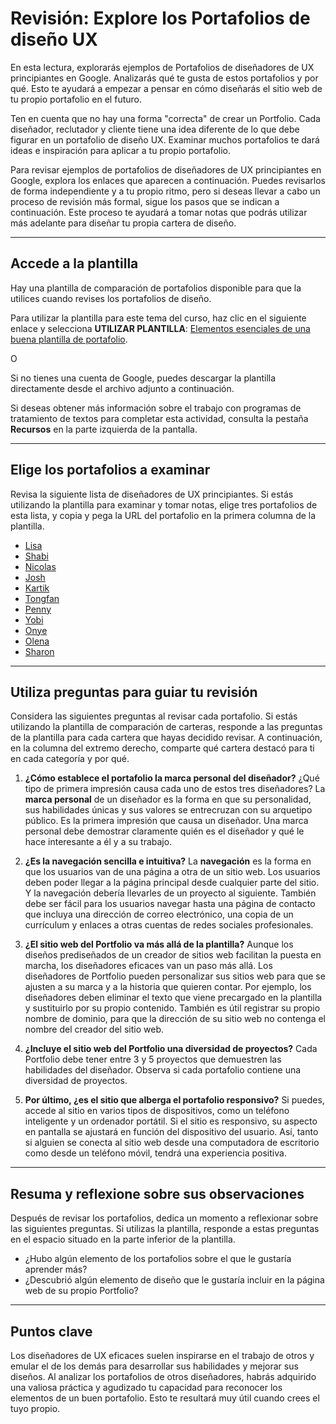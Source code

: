 # Revisión: Explore los Portafolios de diseño UX

En esta lectura, explorarás ejemplos de Portafolios de diseñadores de UX principiantes en Google. Analizarás qué te gusta de estos portafolios y por qué. Esto te ayudará a empezar a pensar en cómo diseñarás el sitio web de tu propio portafolio en el futuro.

Ten en cuenta que no hay una forma "correcta" de crear un Portfolio. Cada diseñador, reclutador y cliente tiene una idea diferente de lo que debe figurar en un portafolio de diseño UX. Examinar muchos portafolios te dará ideas e inspiración para aplicar a tu propio portafolio.

Para revisar ejemplos de portafolios de diseñadores de UX principiantes en Google, explora los enlaces que aparecen a continuación. Puedes revisarlos de forma independiente y a tu propio ritmo, pero si deseas llevar a cabo un proceso de revisión más formal, sigue los pasos que se indican a continuación. Este proceso te ayudará a tomar notas que podrás utilizar más adelante para diseñar tu propia cartera de diseño.

---

## Accede a la plantilla

Hay una plantilla de comparación de portafolios disponible para que la utilices cuando revises los portafolios de diseño.

Para utilizar la plantilla para este tema del curso, haz clic en el siguiente enlace y selecciona **UTILIZAR PLANTILLA**: [Elementos esenciales de una buena plantilla de portafolio](https://docs.google.com/document/d/1X50-L7T4tZl3Y4x5_zB7w-5l0Q3X-4s6c2bQ7p7p7A/template/preview).

O

Si no tienes una cuenta de Google, puedes descargar la plantilla directamente desde el archivo adjunto a continuación.

Si deseas obtener más información sobre el trabajo con programas de tratamiento de textos para completar esta actividad, consulta la pestaña **Recursos** en la parte izquierda de la pantalla.

---

## Elige los portafolios a examinar

Revisa la siguiente lista de diseñadores de UX principiantes. Si estás utilizando la plantilla para examinar y tomar notas, elige tres portafolios de esta lista, y copia y pega la URL del portafolio en la primera columna de la plantilla.

* [Lisa](https://www.lisa.design/)
* [Shabi](https://www.shabana.design/)
* [Nicolas](https://www.nicolas.design/)
* [Josh](https://www.josh.design/)
* [Kartik](https://www.kartik.design/)
* [Tongfan](https://www.tongfan.design/)
* [Penny](https://www.penny.design/)
* [Yobi](https://www.yobi.design/)
* [Onye](https://www.onye.design/)
* [Olena](https://www.olena.design/)
* [Sharon](https://www.sharon.design/)

---

## Utiliza preguntas para guiar tu revisión

Considera las siguientes preguntas al revisar cada portafolio. Si estás utilizando la plantilla de comparación de carteras, responde a las preguntas de la plantilla para cada cartera que hayas decidido revisar. A continuación, en la columna del extremo derecho, comparte qué cartera destacó para ti en cada categoría y por qué.

1.  **¿Cómo establece el portafolio la marca personal del diseñador?** ¿Qué tipo de primera impresión causa cada uno de estos tres diseñadores?
    La **marca personal** de un diseñador es la forma en que su personalidad, sus habilidades únicas y sus valores se entrecruzan con su arquetipo público. Es la primera impresión que causa un diseñador. Una marca personal debe demostrar claramente quién es el diseñador y qué le hace interesante a él y a su trabajo.

2.  **¿Es la navegación sencilla e intuitiva?**
    La **navegación** es la forma en que los usuarios van de una página a otra de un sitio web. Los usuarios deben poder llegar a la página principal desde cualquier parte del sitio. Y la navegación debería llevarles de un proyecto al siguiente. También debe ser fácil para los usuarios navegar hasta una página de contacto que incluya una dirección de correo electrónico, una copia de un currículum y enlaces a otras cuentas de redes sociales profesionales.

3.  **¿El sitio web del Portfolio va más allá de la plantilla?**
    Aunque los diseños prediseñados de un creador de sitios web facilitan la puesta en marcha, los diseñadores eficaces van un paso más allá. Los diseñadores de Portfolio pueden personalizar sus sitios web para que se ajusten a su marca y a la historia que quieren contar. Por ejemplo, los diseñadores deben eliminar el texto que viene precargado en la plantilla y sustituirlo por su propio contenido. También es útil registrar su propio nombre de dominio, para que la dirección de su sitio web no contenga el nombre del creador del sitio web.

4.  **¿Incluye el sitio web del Portfolio una diversidad de proyectos?**
    Cada Portfolio debe tener entre 3 y 5 proyectos que demuestren las habilidades del diseñador. Observa si cada portafolio contiene una diversidad de proyectos.

5.  **Por último, ¿es el sitio que alberga el portafolio responsivo?**
    Si puedes, accede al sitio en varios tipos de dispositivos, como un teléfono inteligente y un ordenador portátil. Si el sitio es responsivo, su aspecto en pantalla se ajustará en función del dispositivo del usuario. Así, tanto si alguien se conecta al sitio web desde una computadora de escritorio como desde un teléfono móvil, tendrá una experiencia positiva.

---

## Resuma y reflexione sobre sus observaciones

Después de revisar los portafolios, dedica un momento a reflexionar sobre las siguientes preguntas. Si utilizas la plantilla, responde a estas preguntas en el espacio situado en la parte inferior de la plantilla.

* ¿Hubo algún elemento de los portafolios sobre el que le gustaría aprender más?
* ¿Descubrió algún elemento de diseño que le gustaría incluir en la página web de su propio Portfolio?

---

## Puntos clave

Los diseñadores de UX eficaces suelen inspirarse en el trabajo de otros y emular el de los demás para desarrollar sus habilidades y mejorar sus diseños. Al analizar los portafolios de otros diseñadores, habrás adquirido una valiosa práctica y agudizado tu capacidad para reconocer los elementos de un buen portafolio. Esto te resultará muy útil cuando crees el tuyo propio.
